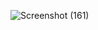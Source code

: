 ![Screenshot (161)](https://user-images.githubusercontent.com/111740540/196756286-8a8803b2-e051-4db2-a81d-93ea525e9451.png)
